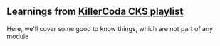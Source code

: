 ## Learnings from [KillerCoda CKS playlist](https://killercoda.com/killer-shell-cks)

Here, we'll cover some good to know things, which are not part of any module
